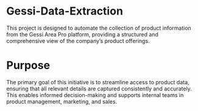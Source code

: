 # Gessi-Data-Extraction
This project is designed to automate the collection of product information from the Gessi Area Pro platform, providing a structured and comprehensive view of the company’s product offerings.
# Purpose
The primary goal of this initiative is to streamline access to product data, ensuring that all relevant details are captured consistently and accurately. This enables informed decision-making and supports internal teams in product management, marketing, and sales.
